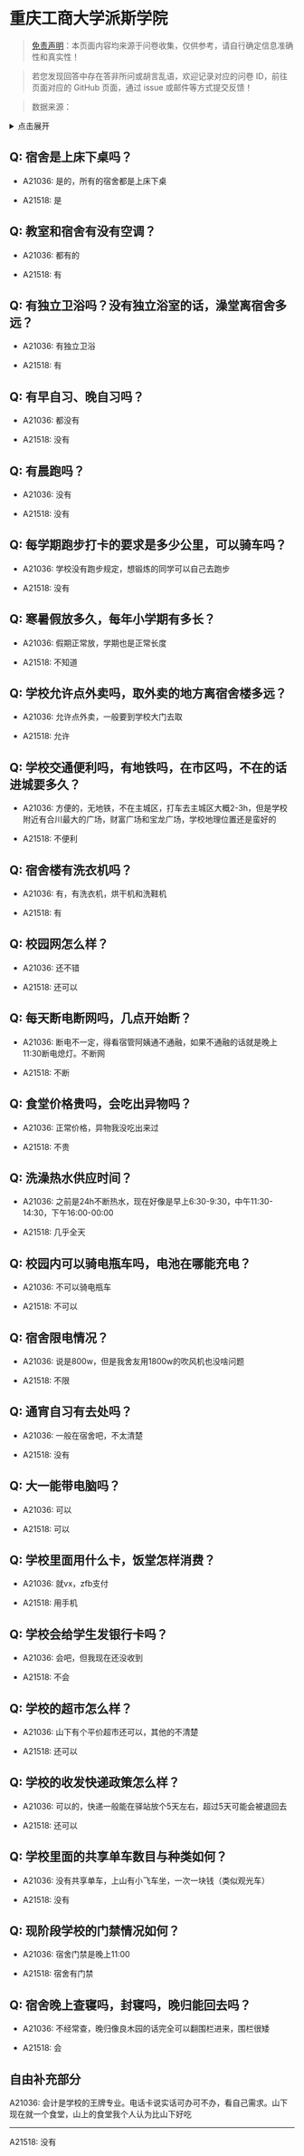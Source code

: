 # 重庆工商大学派斯学院

> [免责声明](https://colleges.chat/#_3)：本页面内容均来源于问卷收集，仅供参考，请自行确定信息准确性和真实性！

> 若您发现回答中存在答非所问或胡言乱语，欢迎记录对应的问卷 ID，前往页面对应的 GitHub 页面，通过 issue 或邮件等方式提交反馈！

> 数据来源：

<details><summary>点击展开</summary>
<ul>
<li>A21036: 匿名 (2023 年 10 月)</li>
<li>A21518: 匿名 (2024 年 02 月)</li>
</ul>
</details>

## Q: 宿舍是上床下桌吗？

- A21036: 是的，所有的宿舍都是上床下桌

- A21518: 是

## Q: 教室和宿舍有没有空调？

- A21036: 都有的

- A21518: 有

## Q: 有独立卫浴吗？没有独立浴室的话，澡堂离宿舍多远？

- A21036: 有独立卫浴

- A21518: 有

## Q: 有早自习、晚自习吗？

- A21036: 都没有

- A21518: 没有

## Q: 有晨跑吗？

- A21036: 没有

- A21518: 没有

## Q: 每学期跑步打卡的要求是多少公里，可以骑车吗？

- A21036: 学校没有跑步规定，想锻炼的同学可以自己去跑步

- A21518: 没有

## Q: 寒暑假放多久，每年小学期有多长？

- A21036: 假期正常放，学期也是正常长度

- A21518: 不知道

## Q: 学校允许点外卖吗，取外卖的地方离宿舍楼多远？

- A21036: 允许点外卖，一般要到学校大门去取

- A21518: 允许

## Q: 学校交通便利吗，有地铁吗，在市区吗，不在的话进城要多久？

- A21036: 方便的，无地铁，不在主城区，打车去主城区大概2-3h，但是学校附近有合川最大的广场，财富广场和宝龙广场，学校地理位置还是蛮好的

- A21518: 不便利

## Q: 宿舍楼有洗衣机吗？

- A21036: 有，有洗衣机，烘干机和洗鞋机

- A21518: 有

## Q: 校园网怎么样？

- A21036: 还不错

- A21518: 还可以

## Q: 每天断电断网吗，几点开始断？

- A21036: 断电不一定，得看宿管阿姨通不通融，如果不通融的话就是晚上11:30断电熄灯。不断网

- A21518: 不断

## Q: 食堂价格贵吗，会吃出异物吗？

- A21036: 正常价格，异物我没吃出来过

- A21518: 不贵

## Q: 洗澡热水供应时间？

- A21036: 之前是24h不断热水，现在好像是早上6:30-9:30，中午11:30-14:30，下午16:00-00:00

- A21518: 几乎全天

## Q: 校园内可以骑电瓶车吗，电池在哪能充电？

- A21036: 不可以骑电瓶车

- A21518: 不可以

## Q: 宿舍限电情况？

- A21036: 说是800w，但是我舍友用1800w的吹风机也没啥问题

- A21518: 不限

## Q: 通宵自习有去处吗？

- A21036: 一般在宿舍吧，不太清楚

- A21518: 没有

## Q: 大一能带电脑吗？

- A21036: 可以

- A21518: 可以

## Q: 学校里面用什么卡，饭堂怎样消费？

- A21036: 就vx，zfb支付

- A21518: 用手机

## Q: 学校会给学生发银行卡吗？

- A21036: 会吧，但我现在还没收到

- A21518: 不会

## Q: 学校的超市怎么样？

- A21036: 山下有个平价超市还可以，其他的不清楚

- A21518: 还可以

## Q: 学校的收发快递政策怎么样？

- A21036: 可以的，快递一般能在驿站放个5天左右，超过5天可能会被退回去

- A21518: 还可以

## Q: 学校里面的共享单车数目与种类如何？

- A21036: 没有共享单车，上山有小飞车坐，一次一块钱（类似观光车）

- A21518: 没有

## Q: 现阶段学校的门禁情况如何？

- A21036: 宿舍门禁是晚上11:00

- A21518: 宿舍有门禁

## Q: 宿舍晚上查寝吗，封寝吗，晚归能回去吗？

- A21036: 不经常查，晚归像良木园的话完全可以翻围栏进来，围栏很矮

- A21518: 会

## 自由补充部分

A21036: 会计是学校的王牌专业。电话卡说实话可办可不办，看自己需求。山下现在就一个食堂，山上的食堂我个人认为比山下好吃

***

A21518: 没有
